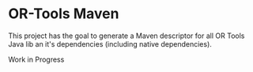 # OR-Tools Maven

This project has the goal to generate a Maven descriptor for all OR Tools Java lib an it's dependencies (including native dependencies).

Work in Progress
